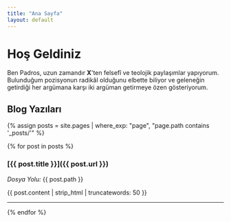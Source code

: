 ```yaml
---
title: "Ana Sayfa"
layout: default
---
```


# Hoş Geldiniz

Ben Padros, uzun zamandır **X**'ten felsefî ve teolojik paylaşımlar yapıyorum.  
Bulunduğum pozisyonun radikâl olduğunu elbette biliyor ve geleneğin getirdiği her argümana karşı iki argüman getirmeye özen gösteriyorum.

## Blog Yazıları

{% assign posts = site.pages | where_exp: "page", "page.path contains '_posts/'" %}

{% for post in posts %}
### [{{ post.title }}]({{ post.url }})
*Dosya Yolu:* {{ post.path }}

{{ post.content | strip_html | truncatewords: 50 }}

---

{% endfor %}
